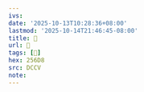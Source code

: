 ```yaml
---
ivs:
date: '2025-10-13T10:28:36+08:00'
lastmod: '2025-10-14T21:46:45-08:00'
title: 􄥫
url: 􄥫
tags: [𥛘]
hex: 256D8
src: DCCV
note:
---
```


